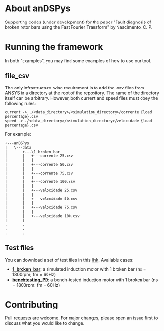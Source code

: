 # About anDSPys
Supporting codes (under development) for the paper "Fault diagnosis of broken rotor bars using the Fast Fourier Transform" by Nascimento, C. P. 

# Running the framework
In both "examples", you may find some examples of how to use our tool. 

## file_csv
The only infrastructure-wise requirement is to add the .csv files from ANSYS in a directory at the root of the repository. The name of the directory itself can be arbitrary. However, both current and speed files must obey the following rules:
```
current -> ./<data_directory>/<simulation_directory>/corrente {load percentage}.csv
speed -> ./<data_directory>/<simulation_directory>/velocidade {load percentage}.csv
```

For example:
```
+---anDSPys   
|   \---data
|       +---\1_broken_bar
|       |   +---corrente 25.csv
|       |   |       
|       |   +---corrente 50.csv
|       |   |       
|       |   +---corrente 75.csv
|       |   |       
|       |   +---corrente 100.csv
|       |   |       
|       |   +---velocidade 25.csv
|       |   |       
|       |   +---velocidade 50.csv
|       |   |       
|       |   +---velocidade 75.csv
|       |   |       
|       |   +---velocidade 100.csv 
|       |           
.       .
.       .
.       .              
```

## Test files
You can download a set of test files in this [link](https://drive.google.com/drive/folders/1lmRiOXU1Dt2YBKTbTSmGoirsP14kuMm4?usp=sharing). Available cases:
- **[1_broken_bar](https://drive.google.com/drive/folders/1Sv_bk1Lfg1bkRUozU1TNEPTfXunYXlz8?usp=sharing)**: a simulated induction motor with 1 broken bar (ns = 1800rpm; fm = 60Hz)
- **[benchtesting_PD](https://drive.google.com/drive/folders/1ic_273LteHKfB-5ORWXuVU8YdvaGqfOL?usp=sharing)**: a bench-tested induction motor with 1 broken bar (ns = 1800rpm; fm = 60Hz)

# Contributing
Pull requests are welcome. For major changes, please open an issue first to discuss what you would like to change.
